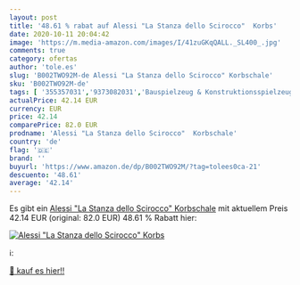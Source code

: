 ```yaml
---
layout: post
title: '48.61 % rabat auf Alessi "La Stanza dello Scirocco"  Korbs'
date: 2020-10-11 20:04:42
image: 'https://m.media-amazon.com/images/I/41zuGKqQALL._SL400_.jpg'
comments: true
category: ofertas
author: 'tole.es'
slug: 'B002TWO92M-de Alessi "La Stanza dello Scirocco" Korbschale'
sku: 'B002TWO92M-de'
tags: [ '355357031','9373082031','Bauspielzeug & Konstruktionsspielzeug','Bilder, Poster, Kunstdrucke & Skulpturen','Elektronik & Foto','Handy Ladegeräte','Handy- & Smartwatch-Zubehör','Handys & Zubehör','Herren','Herren-Schnürhalbschuhe','Herrenschuhe','Kfz-Handyladegeräte','Koffer, Rucksäcke & Taschen','Kofferorganizer','Küche, Haushalt & Wohnen','LEGO','LEGO City','Poster & Kunstdrucke','Produkte','Reise-Zubehör','Schuhe','Schuhe & Handtaschen','Schuhe, Handtaschen & Accessoires','Ski-Bekleidung','Ski-Bekleidung für Herren','Ski-Hosen für Herren','Skifahren','Spielzeug','Sport','Sport & Freizeit','Sportausrüstung & -bekleidung','Wintersport','Zubehör', ]
actualPrice: 42.14 EUR
currency: EUR
price: 42.14
comparePrice: 82.0 EUR
prodname: 'Alessi "La Stanza dello Scirocco"  Korbschale'
country: 'de'
flag: '🇩🇪'
brand: ''
buyurl: 'https://www.amazon.de/dp/B002TWO92M/?tag=tolees0ca-21'
descuento: '48.61'
average: '42.14'
---
```


Es gibt ein [Alessi "La Stanza dello Scirocco"  Korbschale](https://www.amazon.de/dp/B002TWO92M/?tag=tolees0ca-21) mit aktuellem Preis 42.14 EUR (original: 82.0 EUR) 48.61 % Rabatt hier:

[![Alessi "La Stanza dello Scirocco"  Korbs](https://m.media-amazon.com/images/I/41zuGKqQALL._SL400_.jpg)](https://www.amazon.de/dp/B002TWO92M/?tag=tolees0ca-21)

ℹ️:


[🛒 kauf es hier!!](https://www.amazon.de/dp/B002TWO92M/?tag=tolees0ca-21)

